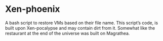 Xen-phoenix
===========

A bash script to restore VMs based on their file name.
This script’s code, is built upon Xen-pocalypse and may contain dirt from it. Somewhat like the restaurant at the end of the universe was built on Magrathea.
